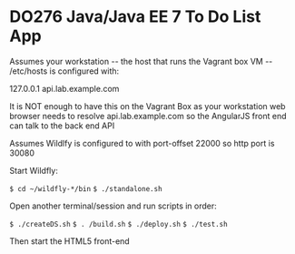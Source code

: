 # DO276 Java/Java EE 7 To Do List App

Assumes your workstation -- the host that runs the Vagrant box VM -- /etc/hosts is configured with:

127.0.0.1 api.lab.example.com

It is NOT enough to have this on the Vagrant Box as your workstation web browser needs to resolve api.lab.example.com so the AngularJS front end can talk to
 the back end API

Assumes Wildlfy is configured to with port-offset 22000 so http port is 30080

Start Wildfly:

`$ cd ~/wildfly-*/bin`
`$ ./standalone.sh`

Open another terminal/session and run scripts in order:

`$ ./createDS.sh`
`$ . /build.sh`
`$ ./deploy.sh`
`$ ./test.sh`

Then start the HTML5 front-end

